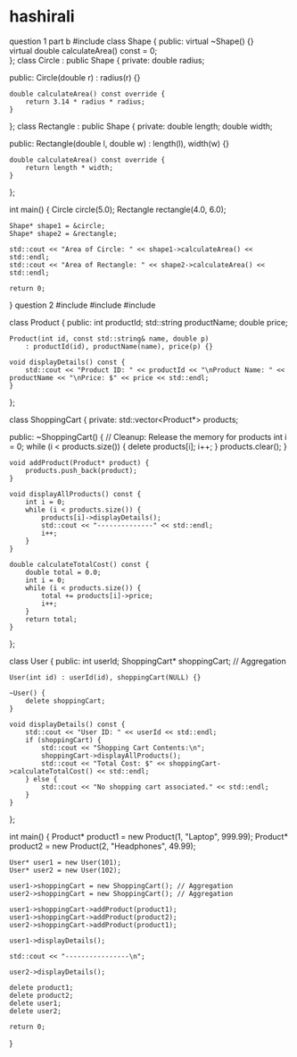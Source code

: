 # hashirali
question 1 part b 
#include <iostream>
class Shape {
public:
    virtual ~Shape() {}  
    virtual double calculateArea() const = 0;  
};
class Circle : public Shape {
private:
    double radius;

public:
    Circle(double r) : radius(r) {}

    double calculateArea() const override {
        return 3.14 * radius * radius;
    }
};
class Rectangle : public Shape {
private:
    double length;
    double width;

public:
    Rectangle(double l, double w) : length(l), width(w) {}

    double calculateArea() const override {
        return length * width;
    }
};

int main() {
    Circle circle(5.0);
    Rectangle rectangle(4.0, 6.0);

    Shape* shape1 = &circle;
    Shape* shape2 = &rectangle;

    std::cout << "Area of Circle: " << shape1->calculateArea() << std::endl;
    std::cout << "Area of Rectangle: " << shape2->calculateArea() << std::endl;

    return 0;
}
question 2
#include <iostream>
#include <vector>
#include <string>

class Product {
public:
    int productId;
    std::string productName;
    double price;

    Product(int id, const std::string& name, double p)
        : productId(id), productName(name), price(p) {}

    void displayDetails() const {
        std::cout << "Product ID: " << productId << "\nProduct Name: " << productName << "\nPrice: $" << price << std::endl;
    }
};

class ShoppingCart {
private:
    std::vector<Product*> products;

public:
    ~ShoppingCart() {
        // Cleanup: Release the memory for products
        int i = 0;
        while (i < products.size()) {
            delete products[i];
            i++;
        }
        products.clear();
    }

    void addProduct(Product* product) {
        products.push_back(product);
    }

    void displayAllProducts() const {
        int i = 0;
        while (i < products.size()) {
            products[i]->displayDetails();
            std::cout << "--------------" << std::endl;
            i++;
        }
    }

    double calculateTotalCost() const {
        double total = 0.0;
        int i = 0;
        while (i < products.size()) {
            total += products[i]->price;
            i++;
        }
        return total;
    }
};

class User {
public:
    int userId;
    ShoppingCart* shoppingCart; // Aggregation

    User(int id) : userId(id), shoppingCart(NULL) {}

    ~User() {
        delete shoppingCart;
    }

    void displayDetails() const {
        std::cout << "User ID: " << userId << std::endl;
        if (shoppingCart) {
            std::cout << "Shopping Cart Contents:\n";
            shoppingCart->displayAllProducts();
            std::cout << "Total Cost: $" << shoppingCart->calculateTotalCost() << std::endl;
        } else {
            std::cout << "No shopping cart associated." << std::endl;
        }
    }
};

int main() {
    Product* product1 = new Product(1, "Laptop", 999.99);
    Product* product2 = new Product(2, "Headphones", 49.99);

    User* user1 = new User(101);
    User* user2 = new User(102);

    user1->shoppingCart = new ShoppingCart(); // Aggregation
    user2->shoppingCart = new ShoppingCart(); // Aggregation

    user1->shoppingCart->addProduct(product1);
    user1->shoppingCart->addProduct(product2);
    user2->shoppingCart->addProduct(product1);

    user1->displayDetails();

    std::cout << "----------------\n";

    user2->displayDetails();

    delete product1;
    delete product2;
    delete user1;
    delete user2;

    return 0;
}
